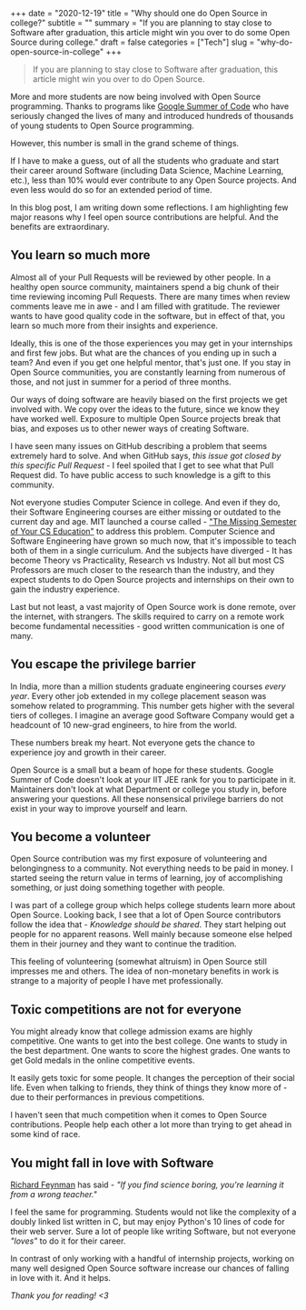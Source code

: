 +++
date = "2020-12-19"
title = "Why should one do Open Source in college?"
subtitle = ""
summary = "If you are planning to stay close to Software after graduation, this article might win you over to do some Open Source during college."
draft = false
categories = ["Tech"]
slug = "why-do-open-source-in-college"
+++

> If you are planning to stay close to Software after graduation, this article might win you over to do Open Source.

More and more students are now being involved with Open Source programming. Thanks to programs like [Google Summer of Code](https://en.wikipedia.org/wiki/Google_Summer_of_Code) who have seriously changed the lives of many and introduced hundreds of thousands of young students to Open Source programming.

However, this number is small in the grand scheme of things.

If I have to make a guess, out of all the students who graduate and start their career around Software (including Data Science, Machine Learning, etc.), less than 10% would ever contribute to any Open Source projects. And even less would do so for an extended period of time.

In this blog post, I am writing down some reflections. I am highlighting few major reasons why I feel open source contributions are helpful. And the benefits are extraordinary.

## You learn so much more

Almost all of your Pull Requests will be reviewed by other people. In a healthy open source community, maintainers spend a big chunk of their time reviewing incoming Pull Requests. There are many times when review comments leave me in awe - and I am filled with gratitude. The reviewer wants to have good quality code in the software, but in effect of that, you learn so much more from their insights and experience.

Ideally, this is one of the those experiences you may get in your internships and first few jobs. But what are the chances of you ending up in such a team? And even if you get one helpful mentor, that's just one. If you stay in Open Source communities, you are constantly learning from numerous of those, and not just in summer for a period of three months.

Our ways of doing software are heavily biased on the first projects we get involved with. We copy over the ideas to the future, since we know they have worked well. Exposure to multiple Open Source projects break that bias, and exposes us to other newer ways of creating Software.

I have seen many issues on GitHub describing a problem that seems extremely hard to solve. And when GitHub says, _this issue got closed by this specific Pull Request_ - I feel spoiled that I get to see what that Pull Request did. To have public access to such knowledge is a gift to this community.

Not everyone studies Computer Science in college. And even if they do, their Software Engineering courses are either missing or outdated to the current day and age. MIT launched a course called - ["The Missing Semester of Your CS Education"](https://missing.csail.mit.edu/) to address this problem. Computer Science and Software Engineering have grown so much now, that it's impossible to teach both of them in a single curriculum. And the subjects have diverged - It has become Theory vs Practicality, Research vs Industry. Not all but most CS Professors are much closer to the research than the industry, and they expect students to do Open Source projects and internships on their own to gain the industry experience.

Last but not least, a vast majority of Open Source work is done remote, over the internet, with strangers. The skills required to carry on a remote work become fundamental necessities - good written communication is one of many.

## You escape the privilege barrier

In India, more than a million students graduate engineering courses _every year_. Every other job extended in my college placement season was somehow related to programming. This number gets higher with the several tiers of colleges. I imagine an average good Software Company would get a headcount of 10 new-grad engineers, to hire from the world.

These numbers break my heart. Not everyone gets the chance to experience joy and growth in their career.

Open Source is a small but a beam of hope for these students. Google Summer of Code doesn't look at your IIT JEE rank for you to participate in it. Maintainers don't look at what Department or college you study in, before answering your questions. All these nonsensical privilege barriers do not exist in your way to improve yourself and learn.

## You become a volunteer

Open Source contribution was my first exposure of volunteering and belongingness to a community. Not everything needs to be paid in money. I started seeing the return value in terms of learning, joy of accomplishing something, or just doing something together with people.

I was part of a college group which helps college students learn more about Open Source. Looking back, I see that a lot of Open Source contributors follow the idea that - _Knowledge should be shared_. They start helping out people for no apparent reasons. Well mainly because someone else helped them in their journey and they want to continue the tradition.

This feeling of volunteering (somewhat altruism) in Open Source still impresses me and others. The idea of non-monetary benefits in work is strange to a majority of people I have met professionally.

## Toxic competitions are not for everyone

You might already know that college admission exams are highly competitive. One wants to get into the best college. One wants to study in the best department. One wants to score the highest grades. One wants to get Gold medals in the online competitive events.

It easily gets toxic for some people. It changes the perception of their social life. Even when talking to friends, they think of things they know more of - due to their performances in previous competitions.

I haven't seen that much competition when it comes to Open Source contributions. People help each other a lot more than trying to get ahead in some kind of race.

## You might fall in love with Software

[Richard Feynman](https://en.wikipedia.org/wiki/Richard_Feynman) has said - _"If you find science boring, you're learning it from a wrong teacher."_

I feel the same for programming. Students would not like the complexity of a doubly linked list written in C, but may enjoy Python's 10 lines of code for their web server. Sure a lot of people like writing Software, but not everyone _"loves"_ to do it for their career.

In contrast of only working with a handful of internship projects, working on many well designed Open Source software increase our chances of falling in love with it. And it helps.

_Thank you for reading! <3_
